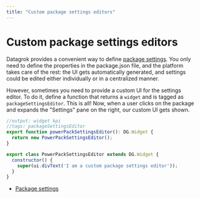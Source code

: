 ```yaml
---
title: "Custom package settings editors"
---
```


# Custom package settings editors

Datagrok provides a convenient way to define [package settings](../develop.md#package-settings). You only need to define
the properties in the package.json file, and the platform takes care of the rest: the UI gets automatically generated,
and settings could be edited either individually or in a centralized manner.

However, sometimes you need to provide a custom UI for the settings editor. To do it, define a function that returns
a `widget` and is tagged as `packageSettingsEditor`. This is all!
Now, when a user clicks on the package and expands the "Settings" pane on the right, our custom UI gets shown.

```javascript
//output: widget kpi
//tags: packageSettingsEditor
export function powerPackSettingsEditor(): DG.Widget {
  return new PowerPackSettingsEditor();
}

export class PowerPackSettingsEditor extends DG.Widget {
  constructor() {
    super(ui.divText('I am a custom package settings editor'));
  }
}
```

* [Package settings](../develop.md#package-settings)
